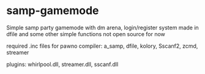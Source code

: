 # samp-gamemode
Simple samp party gamemode with dm arena, login/register system made in dfile and some other simple functions
not open source for now

required .inc files for pawno compiler: a_samp, dfile, kolory, Sscanf2, zcmd, streamer

plugins: whirlpool.dll, streamer.dll, sscanf.dll

